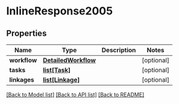 # InlineResponse2005

## Properties
Name | Type | Description | Notes
------------ | ------------- | ------------- | -------------
**workflow** | [**DetailedWorkflow**](DetailedWorkflow.md) |  | [optional] 
**tasks** | [**list[Task]**](Task.md) |  | [optional] 
**linkages** | [**list[Linkage]**](Linkage.md) |  | [optional] 

[[Back to Model list]](../README.md#documentation-for-models) [[Back to API list]](../README.md#documentation-for-api-endpoints) [[Back to README]](../README.md)


